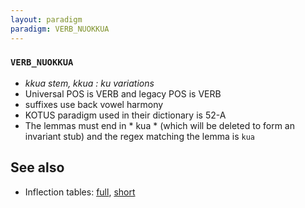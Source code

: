 ```yaml
---
layout: paradigm
paradigm: VERB_NUOKKUA
---
```

### ` VERB_NUOKKUA `

* _kkua stem, kkua : ku variations_
* Universal POS is VERB and legacy POS is VERB
* suffixes use back vowel harmony
* KOTUS paradigm used in their dictionary is 52-A
* The lemmas must end in * kua * (which will be deleted to form an invariant stub) and the regex matching the lemma is ` kua `

## See also

* Inflection tables: [full](gen/N/nuokkua.html), [short](gen/N/nuokkua_wikt.html)


